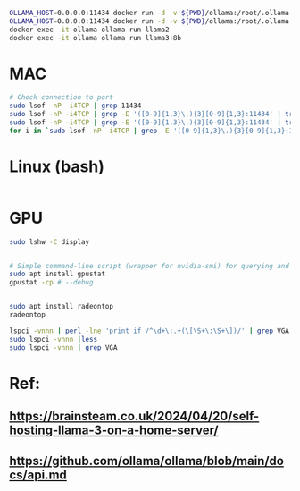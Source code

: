 ```bash
OLLAMA_HOST=0.0.0.0:11434 docker run -d -v ${PWD}/ollama:/root/.ollama -p 11434:11434 --name ollama ollama/ollama
OLLAMA_HOST=0.0.0.0:11434 docker run -d -v ${PWD}/ollama:/root/.ollama -p 11434:11434 --name ollama ollama/ollama
docker exec -it ollama ollama run llama2
docker exec -it ollama ollama run llama3:8b

```

# MAC
```bash
# Check connection to port
sudo lsof -nP -i4TCP | grep 11434
sudo lsof -nP -i4TCP | grep -E '([0-9]{1,3}\.){3}[0-9]{1,3}:11434' | tr -s " "
sudo lsof -nP -i4TCP | grep -E '([0-9]{1,3}\.){3}[0-9]{1,3}:11434' | tr -s " " | cut -d " " -f 2 
for i in `sudo lsof -nP -i4TCP | grep -E '([0-9]{1,3}\.){3}[0-9]{1,3}:11434' | tr -s " " | cut -d " " -f 2`; do echo $i; done
```

# Linux (bash)
```bash
```

# GPU

```bash
sudo lshw -C display


# Simple command-line script (wrapper for nvidia-smi) for querying and monitoring GPU status
sudo apt install gpustat
gpustat -cp # --debug


sudo apt install radeontop
radeontop

lspci -vnnn | perl -lne 'print if /^\d+\:.+(\[\S+\:\S+\])/' | grep VGA
sudo lspci -vnnn |less
sudo lspci -vnnn | grep VGA
```

# Ref:
##  https://brainsteam.co.uk/2024/04/20/self-hosting-llama-3-on-a-home-server/
##  https://github.com/ollama/ollama/blob/main/docs/api.md
## 